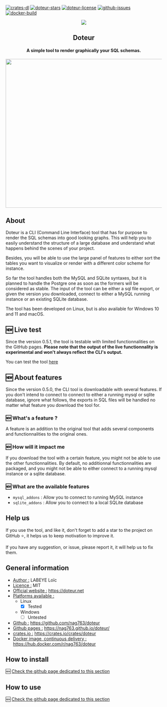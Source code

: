 
[![crates-dl](https://img.shields.io/crates/v/doteur)](https://crates.io/crates/doteur)
[![doteur-stars](https://img.shields.io/github/stars/nag763/doteur?style=social)](https://github.com/nag763/doteur/stargazers)
[![doteur-license](https://img.shields.io/crates/l/doteur)](https://github.com/nag763/doteur/blob/main/LICENCE.MD)
[![github-issues](https://img.shields.io/github/issues/nag763/doteur)](https://github.com/nag763/doteur/issues)
[![docker-build](https://img.shields.io/docker/cloud/build/nag763/doteur)](https://hub.docker.com/r/nag763/doteur)

<p align="center"><img src="https://raw.githubusercontent.com/nag763/doteur/main/.github/assets/logo.png"></img></p>

<h2 align="center">Doteur</h2>
<h4 align="center">A simple tool to render graphically your SQL schemas.</h4>

<p align="center"><img height ="480" width="640" src="https://raw.githubusercontent.com/nag763/doteur/main/.github/assets/sample.jpeg"></img></p>

## About

Doteur is a CLI (Command Line Interface) tool that has for purpose to render the SQL schemas into good looking graphs. This will help you to easily understand the structure of a large database and understand what happens behind the scenes of your project.

Besides, you will be able to use the large panel of features to either sort the tables you want to visualize or render with a different color scheme for instance.

So far the tool handles both the MySQL and SQLite syntaxes, but it is planned to handle the Postgre one as soon as the formers will be considered as stable. The input of the tool can be either a sql file export, or given the version you downloaded, connect to either a MySQL running instance or an existing SQLite database.

The tool has been developed on Linux, but is also available for Windows 10 and 11 and macOS.

## 🆕 Live test

Since the version 0.5.1, the tool is testable with limited functionnalities on the GitHub pages. **Please note that the output of the live functionnality is experimental and won't always reflect the CLI's output.**

You can test the tool [here](https://nag763.github.io/doteur/live/)

## 🆕 About features

Since the version 0.5.0, the CLI tool is downloadable with several features. If you don't intend to connect to connect to either a running mysql or sqlite database, ignore what follows, the exports in SQL files will be handled no matter what feature you download the tool for.

### 🆕 What's a feature ?

A feature is an addition to the original tool that adds several components and functionnalities to the original ones.

### 🆕 How will it impact me

If you download the tool with a certain feature, you might not be able to use the other functionnalities. By default, no additionnal functionnalities are packaged, and you might not be able to either connect to a running mysql instance or a sqlite database.

### 🆕 What are the available features

* `mysql_addons` : Allow you to connect to running MySQL instance
* `sqlite_addons` : Allow you to connect to a local SQLite database

## Help us

If you use the tool, and like it, don't forget to add a star to the project on GitHub ⭐, it helps us to keep motivation to improve it.

If you have any suggestion, or issue, please report it, it will help us to fix them.

## General information

- <u>Author :</u> LABEYE Loïc
- <u>Licence :</u> MIT
- <u>Official website :</u> https://doteur.net
- <u>Platforms available :</u>
	- Linux
		- [X] Tested
	- Windows
		- [ ] Untested
- <u>Github :</u> https://github.com/nag763/doteur
- <u>Github pages :</u> https://nag763.github.io/doteur/
- <u>crates.io :</u> https://crates.io/crates/doteur
- <u>Docker image, continuous delivery :</u> https://hub.docker.com/r/nag763/doteur  

## How to install

🆕 [Check the github page dedicated to this section](https://nag763.github.io/doteur/install)

## How to use

🆕 [Check the github page dedicated to this section](https://nag763.github.io/doteur/usage)
